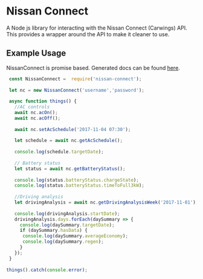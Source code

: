 # Nissan Connect

A Node js library for interacting with the Nissan Connect (Carwings) API. This provides a wrapper around the API to make it cleaner to use.

## Example Usage
NissanConnect is promise based. Generated docs can be found [here](https://github.com/beejjacobs/nissan-connect/tree/master/docs#NissanConnect).
```javascript
 const NissanConnect =  require('nissan-connect');
 
 let nc = new NissanConnect('username','password');
 
 async function things() {
   //AC controls
   await nc.acOn();
   await nc.acOff();
   
   await nc.setAcSchedule('2017-11-04 07:30');
   
   let schedule = await nc.getAcSchedule();
   
   console.log(schedule.targetDate);
   
   // Battery status
   let status = await nc.getBatteryStatus();
   
   console.log(status.batteryStatus.chargeState);
   console.log(status.batteryStatus.timeToFull3kW);
   
   //Driving analysis
   let drivingAnalysis = await nc.getDrivingAnalysisWeek('2017-11-01');
   
   console.log(drivingAnalysis.startDate);
   drivingAnalysis.days.forEach(daySummary => {
     console.log(daySummary.targetDate);
     if (daySummary.hasData) {
      console.log(daySummary.averageEconomy);
      console.log(daySummary.regen);
     }
   });
 }
 
things().catch(console.error);
```  
